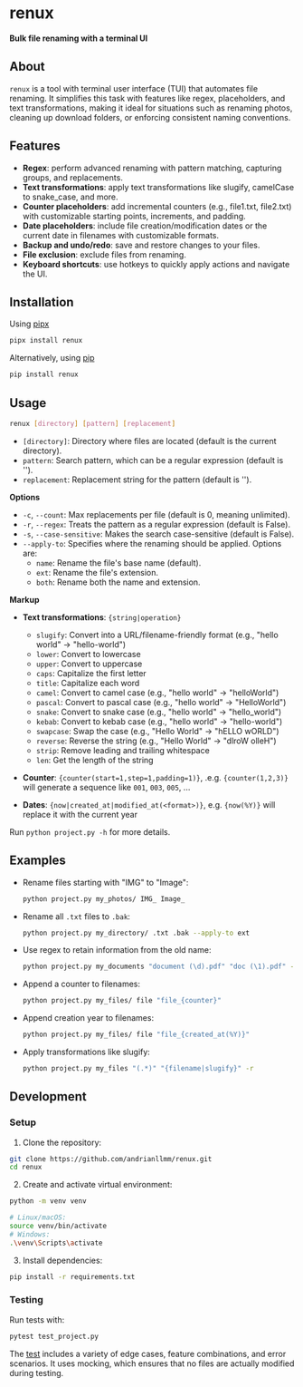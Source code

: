 # renux

**Bulk file renaming with a terminal UI**

## About

`renux` is a tool with terminal user interface (TUI) that automates file renaming. It simplifies this task with features like regex, placeholders, and text transformations, making it ideal for situations such as renaming photos, cleaning up download folders, or enforcing consistent naming conventions.

## Features

- **Regex**: perform advanced renaming with pattern matching, capturing groups, and replacements.
- **Text transformations**: apply text transformations like slugify, camelCase to snake_case, and more.
- **Counter placeholders**: add incremental counters (e.g., file1.txt, file2.txt) with customizable starting points, increments, and padding.
- **Date placeholders**: include file creation/modification dates or the current date in filenames with customizable formats.
- **Backup and undo/redo**: save and restore changes to your files.
- **File exclusion**: exclude files from renaming.
- **Keyboard shortcuts**: use hotkeys to quickly apply actions and navigate the UI.

## Installation

Using [pipx](https://pipx.pypa.io/stable/)

```bash
pipx install renux
```

Alternatively, using [pip](https://pip.pypa.io/en/stable/)

```bash
pip install renux
```

## Usage

```bash
renux [directory] [pattern] [replacement]
```

- `[directory]`: Directory where files are located (default is the current directory).
- `pattern`: Search pattern, which can be a regular expression (default is '').
- `replacement`: Replacement string for the pattern (default is '').

**Options**

- `-c`, `--count`: Max replacements per file (default is 0, meaning unlimited).
- `-r`, `--regex`: Treats the pattern as a regular expression (default is False).
- `-s`, `--case-sensitive`: Makes the search case-sensitive (default is False).
- `--apply-to`: Specifies where the renaming should be applied. Options are:
  - `name`: Rename the file's base name (default).
  - `ext`: Rename the file's extension.
  - `both`: Rename both the name and extension.

**Markup**

- **Text transformations**: `{string|operation}`

  - `slugify`: Convert into a URL/filename-friendly format (e.g., "hello world" -> "hello-world")
  - `lower`: Convert to lowercase
  - `upper`: Convert to uppercase
  - `caps`: Capitalize the first letter
  - `title`: Capitalize each word
  - `camel`: Convert to camel case (e.g., "hello world" -> "helloWorld")
  - `pascal`: Convert to pascal case (e.g., "hello world" -> "HelloWorld")
  - `snake`: Convert to snake case (e.g., "hello world" -> "hello_world")
  - `kebab`: Convert to kebab case (e.g., "hello world" -> "hello-world")
  - `swapcase`: Swap the case (e.g., "Hello World" -> "hELLO wORLD")
  - `reverse`: Reverse the string (e.g., "Hello World" -> "dlroW olleH")
  - `strip`: Remove leading and trailing whitespace
  - `len`: Get the length of the string

- **Counter**: `{counter(start=1,step=1,padding=1)}`, .e.g. `{counter(1,2,3)}` will generate a sequence like `001`, `003`, `005`, ...
- **Dates**: `{now|created_at|modified_at(<format>)}`, e.g. `{now(%Y)}` will replace it with the current year

Run `python project.py -h` for more details.

## Examples

- Rename files starting with "IMG" to "Image":

  ```bash
  python project.py my_photos/ IMG_ Image_
  ```

- Rename all `.txt` files to `.bak`:

  ```bash
  python project.py my_directory/ .txt .bak --apply-to ext
  ```

- Use regex to retain information from the old name:

  ```bash
  python project.py my_documents "document (\d).pdf" "doc (\1).pdf" -r
  ```

- Append a counter to filenames:

  ```bash
  python project.py my_files/ file "file_{counter}"
  ```

- Append creation year to filenames:

  ```bash
  python project.py my_files/ file "file_{created_at(%Y)}"
  ```

- Apply transformations like slugify:

  ```bash
  python project.py my_files "(.*)" "{filename|slugify}" -r
  ```

## Development

### Setup

1. Clone the repository:

```bash
git clone https://github.com/andrianllmm/renux.git
cd renux
```

2. Create and activate virtual environment:

```bash
python -m venv venv

# Linux/macOS:
source venv/bin/activate
# Windows:
.\venv\Scripts\activate
```

3. Install dependencies:

```bash
pip install -r requirements.txt
```

### Testing

Run tests with:

```bash
pytest test_project.py
```

The [test](test_project.py) includes a variety of edge cases, feature combinations, and error scenarios.
It uses mocking, which ensures that no files are actually modified during testing.

